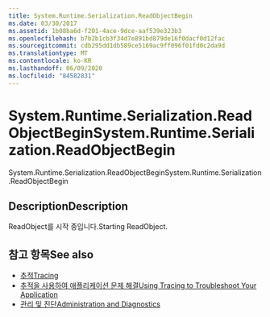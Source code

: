 ```yaml
---
title: System.Runtime.Serialization.ReadObjectBegin
ms.date: 03/30/2017
ms.assetid: 1b08ba6d-f201-4ace-9dce-aaf539e323b3
ms.openlocfilehash: b7b2b1cb3f34d7e891bd879de16f0dacf0d12fac
ms.sourcegitcommit: cdb295dd1db589ce5169ac9ff096f01fd0c2da9d
ms.translationtype: MT
ms.contentlocale: ko-KR
ms.lasthandoff: 06/09/2020
ms.locfileid: "84582831"
---
```

# <a name="systemruntimeserializationreadobjectbegin"></a><span data-ttu-id="83e67-102">System.Runtime.Serialization.ReadObjectBegin</span><span class="sxs-lookup"><span data-stu-id="83e67-102">System.Runtime.Serialization.ReadObjectBegin</span></span>
<span data-ttu-id="83e67-103">System.Runtime.Serialization.ReadObjectBegin</span><span class="sxs-lookup"><span data-stu-id="83e67-103">System.Runtime.Serialization.ReadObjectBegin</span></span>  
  
## <a name="description"></a><span data-ttu-id="83e67-104">Description</span><span class="sxs-lookup"><span data-stu-id="83e67-104">Description</span></span>  
 <span data-ttu-id="83e67-105">ReadObject를 시작 중입니다.</span><span class="sxs-lookup"><span data-stu-id="83e67-105">Starting ReadObject.</span></span>  
  
## <a name="see-also"></a><span data-ttu-id="83e67-106">참고 항목</span><span class="sxs-lookup"><span data-stu-id="83e67-106">See also</span></span>

- [<span data-ttu-id="83e67-107">추적</span><span class="sxs-lookup"><span data-stu-id="83e67-107">Tracing</span></span>](index.md)
- [<span data-ttu-id="83e67-108">추적을 사용하여 애플리케이션 문제 해결</span><span class="sxs-lookup"><span data-stu-id="83e67-108">Using Tracing to Troubleshoot Your Application</span></span>](using-tracing-to-troubleshoot-your-application.md)
- [<span data-ttu-id="83e67-109">관리 및 진단</span><span class="sxs-lookup"><span data-stu-id="83e67-109">Administration and Diagnostics</span></span>](../index.md)
